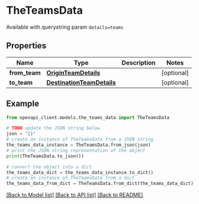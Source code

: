 # TheTeamsData

Available with querystring param `details=teams`

## Properties

Name | Type | Description | Notes
------------ | ------------- | ------------- | -------------
**from_team** | [**OriginTeamDetails**](OriginTeamDetails.md) |  | [optional] 
**to_team** | [**DestinationTeamDetails**](DestinationTeamDetails.md) |  | [optional] 

## Example

```python
from openapi_client.models.the_teams_data import TheTeamsData

# TODO update the JSON string below
json = "{}"
# create an instance of TheTeamsData from a JSON string
the_teams_data_instance = TheTeamsData.from_json(json)
# print the JSON string representation of the object
print(TheTeamsData.to_json())

# convert the object into a dict
the_teams_data_dict = the_teams_data_instance.to_dict()
# create an instance of TheTeamsData from a dict
the_teams_data_from_dict = TheTeamsData.from_dict(the_teams_data_dict)
```
[[Back to Model list]](../README.md#documentation-for-models) [[Back to API list]](../README.md#documentation-for-api-endpoints) [[Back to README]](../README.md)


